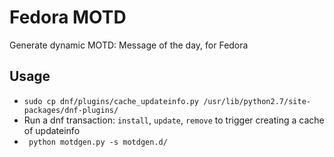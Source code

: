 # Fedora MOTD

Generate dynamic MOTD: Message of the day, for Fedora

## Usage

- ``sudo cp dnf/plugins/cache_updateinfo.py /usr/lib/python2.7/site-packages/dnf-plugins/``
- Run a dnf transaction: ``install``, ``update``, ``remove`` to trigger creating a cache of updateinfo
- `` python motdgen.py -s motdgen.d/``

